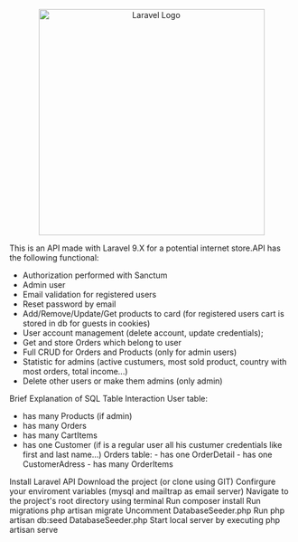 <p align="center"><a href="https://laravel.com" target="_blank"><img src="https://raw.githubusercontent.com/laravel/art/master/logo-lockup/5%20SVG/2%20CMYK/1%20Full%20Color/laravel-logolockup-cmyk-red.svg" width="400" alt="Laravel Logo"></a></p>


This is an API made with Laravel 9.X for a potential internet store.API has the following functional:
- Authorization performed with Sanctum
- Admin user
- Email validation for registered users
- Reset password by email
- Add/Remove/Update/Get products to card (for registered users cart is stored in db for guests in cookies)
- User account management (delete account, update credentials);
- Get and store Orders which belong to user
- Full CRUD for Orders and Products (only for admin users)
- Statistic for admins (active custumers, most sold product, country with most orders, total income...)
- Delete other users or make them admins (only admin)

Brief Explanation of SQL Table Interaction 
User table:
- has many Products (if admin)
- has many Orders
- has many CartItems
- has one Customer (if is a regular user all his custumer credentials like first and last name...)
Orders table:
          - has one OrderDetail
          - has one CustomerAdress
          - has many OrderItems



Install Laravel API
    Download the project (or clone using GIT)
    Confirgure your enviroment variables (mysql and mailtrap as email server)
    Navigate to the project's root directory using terminal
    Run composer install
    Run migrations php artisan migrate
    Uncomment DatabaseSeeder.php
    Run php artisan db:seed DatabaseSeeder.php
    Start local server by executing php artisan serve
    

  
